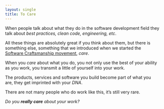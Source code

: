 ```yaml
---
layout: single
title: To Care
---
```


When people talk about what they do in the software development field they talk about _best practices, clean code, engineering, etc_.

All these things are absolutely great if you think about them, but there is something else, something that we introduced when we started the [Software Craftsmanship movement][1], _care_.

When you _care_ about what you do, you not only use the best of your ability as you work, you transmit a little of yourself into your work.

The products, services and software you build become part of what you are, they get imprinted with your _DNA_.

There are not many people who do work like this, it’s still very rare.

_Do you **really care** about your work?_

[1]:	http://manifesto.softwarecraftsmanship.org "Software Craftsmanship Movement"